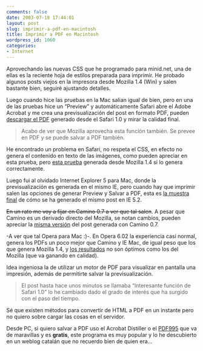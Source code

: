 ```yaml
---
comments: false
date: 2003-07-18 17:44:01
layout: post
slug: imprimir-a-pdf-en-macintosh
title: Imprimir a PDF en Macintosh
wordpress_id: 1060
categories:
- Internet
---
```


Aprovechando las nuevas CSS que he programado para minid.net, una de ellas es la reciente hoja de estilos preparada para imprimir. He probado algunos posts viejos en la impresora desde Mozilla 1.4 (Win) y salen bastante bien, seguiré ajustando detalles.





Luego cuando hice las pruebas en la Mac salian igual de bien, pero en una de las pruebas hice un “Preview” y automáticamente Safari abre el Adobe Acrobat y me crea una previsualización del post en formato PDF, pueden [descargar el PDF](/files/pos-mozilla.pdf) generado desde el Safari 1.0 y mirar la calidad final.





> 

> 
> Acabo de ver que Mozilla aprovecha esta función también. Se prevee en PDF y se puede salvar a PDF también.
> 
> 






He encontrado un problema en Safari, no respeta el CSS, en efecto no genera el contenido en texto de las imágenes, como pueden apreciar en esta prueba, pero [esta prueba](/files/pos-moz-moz.pdf) generada desde Mozilla 1.4 si lo genera correctamente.





Luego fui al olvidado Internet Explorer 5 para Mac, donde la previsualización es generada en el mismo IE, pero cuando hay que imprimir salen las opciones de generar Preview y Salvar a PDF, esta es [la muestra final](/files/pos-moz-iemac.pdf) de cómo se ha generado el mismo post en IE 5.2.





<del>En un rato me voy a fijar en Camino 0.7 a ver que tal salen</del>. A pesar que Camino es un derivado directo del Mozilla, se notan cambios, pueden apreciar la [misma versión](/files/pos-moz-cam.pdf) del post generada con Camino 0.7.





-A ver que tal Opera para Mac :)-. En Opera 6.02 la experiencia casi normal, genera los PDFs un poco mejor que Camino y IE Mac, de igual peso que los que genera Mozilla 1.4, y [los resultados](/files/pos-moz-opera.pdf) no son óptimos como los del Mozilla (que va ganando en calidad).





Idea ingeniosa la de utilizar un motor de PDF para visualizar en pantalla una impresión, además de permitirte salvar la previsualización.





> 

> 
> El post hasta hace unos minutos se llamaba “Interesante función de Safari 1.0” lo he cambiado dado el grado de interés que ha surgido con el paso del tiempo.
> 
> 






Sé que existen métodos para convertir de HTML a PDF en un instante pero no quiero sobre cargar las cosas en el servidor.





Desde PC, si quiero salvar a PDF uso el Acrobat Distiller o el [PDF995](http://www.pdf995.com/) que va de maravillas y es **gratis**, este programa es muy popular y lo he descubierto en un weblog catalán que no recuerdo bien de quien era…




 
